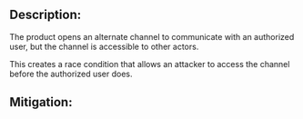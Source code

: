 ## Description:

The product opens an alternate channel to communicate with an authorized user, but the channel is accessible to other actors.

This creates a race condition that allows an attacker to access the channel before the authorized user does.

## Mitigation:

